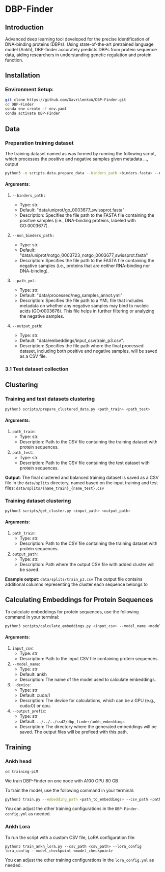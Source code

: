 # DBP-Finder

## Introduction
Advanced deep learning tool developed for the precise identification of DNA-binding proteins (DBPs). Using state-of-the-art pretrained language model (Ankh), DBP-finder accurately predicts DBPs from protein sequence data, aiding researchers in understanding genetic regulation and protein function.


##  Installation

### Environment Setup:
```bash
git clone https://github.com/GavrilenkoA/DBP-Finder.git
cd DBP-Finder
conda env create -f env.yaml
conda activate DBP-Finder
```

## Data

### Preparation training dataset
The training dataset named as was formed by running the following script, which processes the positive and negative samples given metadata ..., output
```bash
python3 -m scripts.data.prepare_data --binders_path <binders.fasta> --non_binders_path <non_binders.fasta> --path_yml <path.yml> --output_path <output.csv>
```
#### Arguments:
1. `--binders_path:`

    * Type: str.
    * Default: "data/uniprot/go_0003677_swissprot.fasta"
    * Description: Specifies the file path to the FASTA file containing the positive samples (i.e., DNA-binding proteins, labeled with GO:0003677).

2. `--non_binders_path:`

    * Type: str.
    * Default: "data/uniprot/notgo_0003723_notgo_0003677_swissprot.fasta"
    * Description: Specifies the file path to the FASTA file containing the negative samples (i.e., proteins that are neither RNA-binding nor DNA-binding).
3. `--path_yml`:

    * Type: str.
    * Default: "data/processed/neg_samples_annot.yml"
    * Description: Specifies the file path to a YML file that includes metadata on whether any negative samples may bind to nucleic acids (GO:0003676). This file helps in further filtering or analyzing the negative samples.

4. `--output_path`:

    * Type: str.
    * Default: "data/embeddings/input_csv/train_p3.csv".
    * Description: Specifies the file path where the final processed dataset, including both positive and negative samples, will be saved as a CSV file.

### 3.1 Test dataset collection



## Clustering
### Training and test datasets clustering
```bash
python3 scripts/prepare_clustered_data.py <path_train> <path_test>
```
#### Arguments:
1. `path_train`:
    * Type: str.
    * Description: Path to the CSV file containing the training dataset with protein sequences.
2. `path_test`:
    * Type: str.
    * Description: Path to the CSV file containing the test dataset with protein sequences.

__Output__: The final clustered and balanced training dataset is saved as a CSV file in the `data/splits` directory, named based on the input training and test files:
    `data/splits/{name_train}_{name_test}.csv`

### Training dataset clustering
```bash
python3 scripts/get_cluster.py <input_path> <output_path>
```
#### Arguments:
1. `path_train`:
    * Type: str.
    * Description: Path to the CSV file containing the training dataset with protein sequences.
2. `output_path`:
    * Type: str.
    * Description: Path where the output CSV file with added cluster will be saved.

__Example output__: `data/splits/train_p3.csv`
The output file contains additional columns representing the cluster each sequence belongs to


## Calculating Embeddings for Protein Sequences

To calculate embeddings for protein sequences, use the following command in your terminal:

```bash
python3 scripts/calculate_embeddings.py <input_csv> --model_name <model_name> --device <device> --output_prefix <output_prefix>
```
#### Arguments:
1. `input_csv`:
    * Type: str
    * Description: Path to the input CSV file containing protein sequences.
2. `--model_name`:
    * Type: str
    * Default: ankh
    * Description: The name of the model used to calculate embeddings.
3. --`device`:
    * Type: str
    * Default: cuda:1
    * Description: The device for calculations, which can be a GPU (e.g., cuda:0) or cpu.
4. --`output_prefix`:
    * Type: str
    * Default: `../../../ssd2/dbp_finder/ankh_embeddings`
    * Description: The directory where the generated embeddings will be saved. The output files will be prefixed with this path.

## Training
### Ankh head
`cd training-pLM`

We train DBP-Finder on one node with A100 GPU 80 GB

To train the model, use the following command in your terminal:
```bash
python3 train.py --embedding_path <path_to_embeddings> --csv_path <path_to_training_csv> --best_model_path <path_to_save_best_model> --config <path_to_config_yaml>
```
You can adjust the other training configurations in the `DBP-Finder-config.yml` as needed.


### Ankh Lora

To run the script with a custom CSV file, LoRA configuration file:

`python3 train_ankh_lora.py --csv_path <csv_path> --lora_config lora_config --model_checkpoint <model_checkpoint>`

You can adjust the other training configurations in the `lora_config.yml` as needed.
